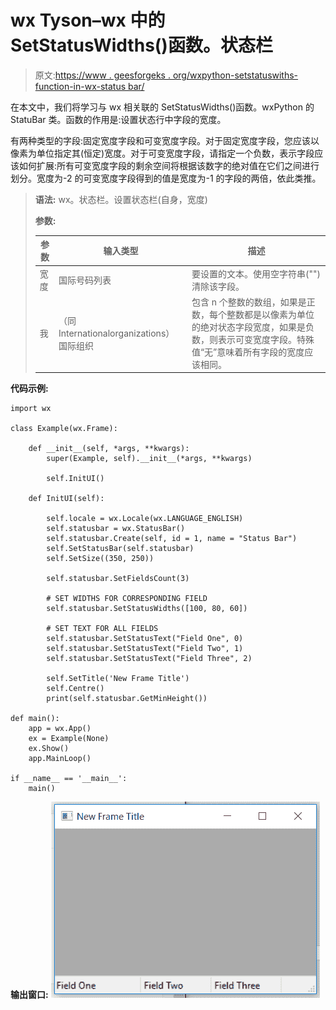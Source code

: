 # wx Tyson–wx 中的 SetStatusWidths()函数。状态栏

> 原文:[https://www . geesforgeks . org/wxpython-setstatuswiths-function-in-wx-status bar/](https://www.geeksforgeeks.org/wxpython-setstatuswidths-function-in-wx-statusbar/)

在本文中，我们将学习与 wx 相关联的 SetStatusWidths()函数。wxPython 的 StatuBar 类。函数的作用是:设置状态行中字段的宽度。

有两种类型的字段:固定宽度字段和可变宽度字段。对于固定宽度字段，您应该以像素为单位指定其(恒定)宽度。对于可变宽度字段，请指定一个负数，表示字段应该如何扩展:所有可变宽度字段的剩余空间将根据该数字的绝对值在它们之间进行划分。宽度为-2 的可变宽度字段得到的值是宽度为-1 的字段的两倍，依此类推。

> **语法:** wx。状态栏。设置状态栏(自身，宽度)
> 
> **参数:**
> 
> | 参数 | 输入类型 | 描述 |
> | --- | --- | --- |
> | 宽度 | 国际号码列表 | 要设置的文本。使用空字符串("")清除该字段。 |
> | 我 | （同 Internationalorganizations）国际组织 | 包含 n 个整数的数组，如果是正数，每个整数都是以像素为单位的绝对状态字段宽度，如果是负数，则表示可变宽度字段。特殊值“无”意味着所有字段的宽度应该相同。 |

**代码示例:**

```
import wx

class Example(wx.Frame):

    def __init__(self, *args, **kwargs):
        super(Example, self).__init__(*args, **kwargs)

        self.InitUI()

    def InitUI(self):

        self.locale = wx.Locale(wx.LANGUAGE_ENGLISH)
        self.statusbar = wx.StatusBar()
        self.statusbar.Create(self, id = 1, name = "Status Bar")
        self.SetStatusBar(self.statusbar)
        self.SetSize((350, 250))

        self.statusbar.SetFieldsCount(3)

        # SET WIDTHS FOR CORRESPONDING FIELD
        self.statusbar.SetStatusWidths([100, 80, 60])        

        # SET TEXT FOR ALL FIELDS
        self.statusbar.SetStatusText("Field One", 0)
        self.statusbar.SetStatusText("Field Two", 1)
        self.statusbar.SetStatusText("Field Three", 2)

        self.SetTitle('New Frame Title')
        self.Centre()
        print(self.statusbar.GetMinHeight())

def main():
    app = wx.App()
    ex = Example(None)
    ex.Show()
    app.MainLoop()

if __name__ == '__main__':
    main()
```

**输出窗口:**
![](img/ac44d87092be4b9e83f984b807c00fca.png)